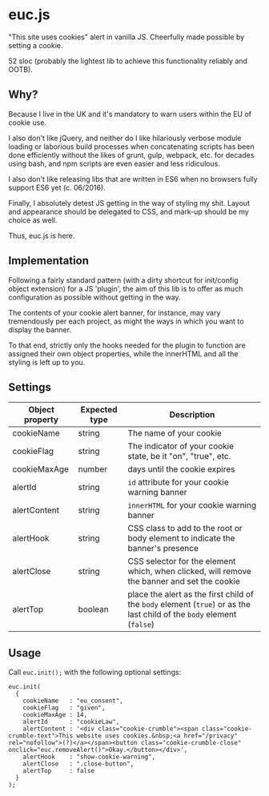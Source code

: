 # euc.js
"This site uses cookies" alert in vanilla JS. Cheerfully made possible by setting a cookie.

52 sloc (probably the lightest lib to achieve this functionality reliably and OOTB).


## Why?
Because I live in the UK and it's mandatory to warn users within the EU of cookie use.

I also don't like jQuery, and neither do I like hilariously verbose module loading or laborious build processes when concatenating scripts has been done efficiently without the likes of grunt, gulp, webpack, etc. for decades using bash, and npm scripts are even easier and less ridiculous.

I also don't like releasing libs that are written in ES6 when no browsers fully support ES6 yet (c. 06/2016).

Finally, I absolutely detest JS getting in the way of styling my shit. Layout and appearance should be delegated to CSS, and mark-up should be my choice as well.

Thus, euc.js is here.


## Implementation
Following a fairly standard pattern (with a dirty shortcut for init/config object extension) for a JS 'plugin', the aim of this lib is to offer as much configuration as possible without getting in the way. 

The contents of your cookie alert banner, for instance, may vary tremendously per each project, as might the ways in which you want to display the banner. 

To that end, strictly only the hooks needed for the plugin to function are assigned their own object properties, while the innerHTML and all the styling is left up to you.


## Settings

Object property | Expected type | Description
----------------|---------------|------------
cookieName      |    string     | The name of your cookie
cookieFlag      |    string     | The indicator of your cookie state, be it "on", "true", etc.
cookieMaxAge    |    number     | days until the cookie expires
alertId         |    string     | `id` attribute for your cookie warning banner
alertContent    |    string     | `innerHTML` for your cookie warning banner
alertHook       |    string     | CSS class to add to the root or body element to indicate the banner's presence
alertClose      |    string     | CSS selector for the element which, when clicked, will remove the banner and set the cookie
alertTop        |    boolean    | place the alert as the first child of the `body` element (`true`) or as the last child of the `body` element (`false`)


## Usage
Call `euc.init();` with the following optional settings:
    
    euc.init(
      {
        cookieName   : "eu_consent",
        cookieFlag   : "given",
        cookieMaxAge : 14,
        alertId      : "cookieLaw",
        alertContent : '<div class="cookie-crumble"><span class="cookie-crumble-text">This website uses cookies.&nbsp;<a href="/privacy" rel="nofollow">(?)</a></span><button class="cookie-crumble-close" onclick="euc.removeAlert()">Okay.</button></div>',
        alertHook    : "show-cookie-warning",
        alertClose   : ".close-button",
        alertTop     : false
      }
    );
